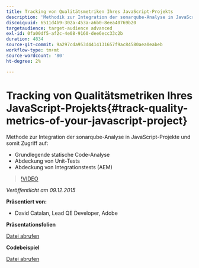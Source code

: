 ```yaml
---
title: Tracking von Qualitätsmetriken Ihres JavaScript-Projekts
description: 'Methodik zur Integration der sonarqube-Analyse in JavaScript-Projekte und damit Zugriff auf: ・ Grundlegende statische Code-Analyse ・ Abdeckung von Unit-Tests ・ Abdeckung von Integrationstests (AEM)'
discoiquuid: 6511d4b9-302a-453a-a6b0-8eea40769b20
targetaudience: target-audience advanced
exl-id: 0fa00df5-af2c-4e08-9160-dee6ecc33c2b
duration: 4834
source-git-commit: 9a297cda953d4414131657f9ac84580aea0eabeb
workflow-type: tm+mt
source-wordcount: '80'
ht-degree: 2%

---
```


# Tracking von Qualitätsmetriken Ihres JavaScript-Projekts{#track-quality-metrics-of-your-javascript-project}

Methode zur Integration der sonarqube-Analyse in JavaScript-Projekte und somit Zugriff auf:

* Grundlegende statische Code-Analyse
* Abdeckung von Unit-Tests
* Abdeckung von Integrationstests (AEM)

>[!VIDEO](https://video.tv.adobe.com/v/19372/?quality=9)

*Veröffentlicht am 09.12.2015*

**Präsentiert von:**

* David Catalan, Lead QE Developer, Adobe

**Präsentationsfolien**

[Datei abrufen](assets/aem-gems-js-quality-metrics-12-9-15.pdf)

**Codebeispiel**

[Datei abrufen](assets/com-adobe-granite-ui-utils-timing-with-licenses.zip)
<!--
[Get back to the Overview](https://helpx.adobe.com/experience-manager/kt/eseminars/gems/aem-index.html)
-->
